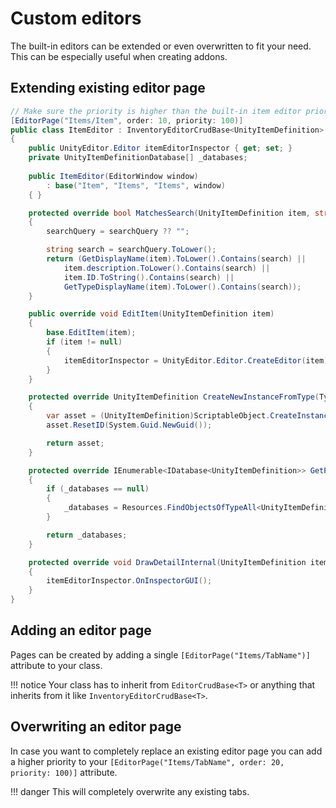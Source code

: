 # Custom editors

The built-in editors can be extended or even overwritten to fit your need. This can be especially useful when creating addons.

## Extending existing editor page

```csharp
// Make sure the priority is higher than the built-in item editor priority (default priority is 50).
[EditorPage("Items/Item", order: 10, priority: 100)]
public class ItemEditor : InventoryEditorCrudBase<UnityItemDefinition>
{
	public UnityEditor.Editor itemEditorInspector { get; set; }
	private UnityItemDefinitionDatabase[] _databases;
	
	public ItemEditor(EditorWindow window)
		: base("Item", "Items", "Items", window)
	{ }

	protected override bool MatchesSearch(UnityItemDefinition item, string searchQuery)
	{
		searchQuery = searchQuery ?? "";

		string search = searchQuery.ToLower();
		return (GetDisplayName(item).ToLower().Contains(search) ||
			item.description.ToLower().Contains(search) ||
			item.ID.ToString().Contains(search) ||
			GetTypeDisplayName(item).ToLower().Contains(search));
	}

	public override void EditItem(UnityItemDefinition item)
	{
		base.EditItem(item);
		if (item != null)
		{
			itemEditorInspector = UnityEditor.Editor.CreateEditor(item);
		}
	}

	protected override UnityItemDefinition CreateNewInstanceFromType(Type type)
	{
		var asset = (UnityItemDefinition)ScriptableObject.CreateInstance(type);
		asset.ResetID(System.Guid.NewGuid());

		return asset;
	}

	protected override IEnumerable<IDatabase<UnityItemDefinition>> GetProjectDatabases()
	{
		if (_databases == null)
		{
			_databases = Resources.FindObjectsOfTypeAll<UnityItemDefinitionDatabase>();
		}

		return _databases;
	}

	protected override void DrawDetailInternal(UnityItemDefinition item)
	{
		itemEditorInspector.OnInspectorGUI();
	}
}
```

## Adding an editor page

Pages can be created by adding a single `[EditorPage("Items/TabName")]` attribute to your class.

!!! notice
	Your class has to inherit from `EditorCrudBase<T>` or anything that inherits from it like `InventoryEditorCrudBase<T>`.

## Overwriting an editor page

In case you want to completely replace an existing editor page you can add a higher priority to your `[EditorPage("Items/TabName", order: 20, priority: 100)]` attribute.

!!! danger
	This will completely overwrite any existing tabs.